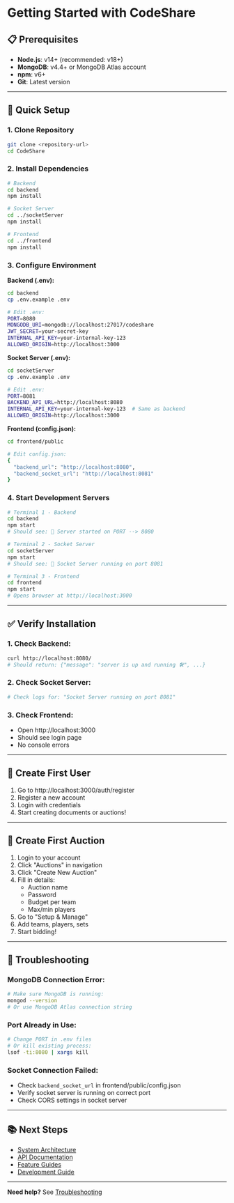 # Getting Started with CodeShare

## 📋 Prerequisites

- **Node.js**: v14+ (recommended: v18+)
- **MongoDB**: v4.4+ or MongoDB Atlas account
- **npm**: v6+
- **Git**: Latest version

---

## 🚀 Quick Setup

### 1. Clone Repository
```bash
git clone <repository-url>
cd CodeShare
```

### 2. Install Dependencies

```bash
# Backend
cd backend
npm install

# Socket Server
cd ../socketServer
npm install

# Frontend
cd ../frontend
npm install
```

### 3. Configure Environment

**Backend (.env):**
```bash
cd backend
cp .env.example .env

# Edit .env:
PORT=8080
MONGODB_URI=mongodb://localhost:27017/codeshare
JWT_SECRET=your-secret-key
INTERNAL_API_KEY=your-internal-key-123
ALLOWED_ORIGIN=http://localhost:3000
```

**Socket Server (.env):**
```bash
cd socketServer
cp .env.example .env

# Edit .env:
PORT=8081
BACKEND_API_URL=http://localhost:8080
INTERNAL_API_KEY=your-internal-key-123  # Same as backend
ALLOWED_ORIGIN=http://localhost:3000
```

**Frontend (config.json):**
```bash
cd frontend/public

# Edit config.json:
{
  "backend_url": "http://localhost:8080",
  "backend_socket_url": "http://localhost:8081"
}
```

### 4. Start Development Servers

```bash
# Terminal 1 - Backend
cd backend
npm start
# Should see: 🚀 Server started on PORT --> 8080

# Terminal 2 - Socket Server
cd socketServer
npm start
# Should see: 🚀 Socket Server running on port 8081

# Terminal 3 - Frontend
cd frontend
npm start
# Opens browser at http://localhost:3000
```

---

## ✅ Verify Installation

### 1. Check Backend:
```bash
curl http://localhost:8080/
# Should return: {"message": "server is up and running 🛠", ...}
```

### 2. Check Socket Server:
```bash
# Check logs for: "Socket Server running on port 8081"
```

### 3. Check Frontend:
- Open http://localhost:3000
- Should see login page
- No console errors

---

## 👤 Create First User

1. Go to http://localhost:3000/auth/register
2. Register a new account
3. Login with credentials
4. Start creating documents or auctions!

---

## 🎯 Create First Auction

1. Login to your account
2. Click "Auctions" in navigation
3. Click "Create New Auction"
4. Fill in details:
   - Auction name
   - Password
   - Budget per team
   - Max/min players
5. Go to "Setup & Manage"
6. Add teams, players, sets
7. Start bidding!

---

## 🔧 Troubleshooting

### MongoDB Connection Error:
```bash
# Make sure MongoDB is running:
mongod --version
# Or use MongoDB Atlas connection string
```

### Port Already in Use:
```bash
# Change PORT in .env files
# Or kill existing process:
lsof -ti:8080 | xargs kill
```

### Socket Connection Failed:
- Check `backend_socket_url` in frontend/public/config.json
- Verify socket server is running on correct port
- Check CORS settings in socket server

---

## 📚 Next Steps

- [System Architecture](../02-architecture/SYSTEM_DESIGN.md)
- [API Documentation](../03-api/V1_ENDPOINTS.md)
- [Feature Guides](../04-features/)
- [Development Guide](../07-development/README.md)

---

**Need help?** See [Troubleshooting](../07-development/TROUBLESHOOTING.md)

